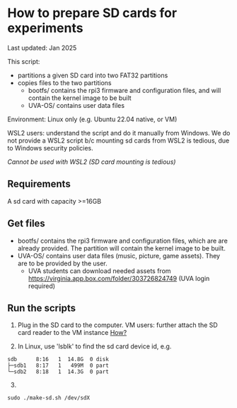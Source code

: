 # How to prepare SD cards for experiments

Last updated: Jan 2025

This script: 
- partitions a given SD card into two FAT32 partitions
- copies files to the two partitions
    - bootfs/ contains the rpi3 firmware and configuration files, and will contain the kernel image to be built
    - UVA-OS/ contains user data files 

Environment: Linux only (e.g. Ubuntu 22.04 native, or VM) 

WSL2 users: understand the script and do it manually from Windows. 
We do not provide a WSL2 script b/c mounting sd cards from WSL2 is tedious, due to Windows security policies.

*Cannot be used with WSL2 (SD card mounting is tedious)*

## Requirements
A sd card with capacity >=16GB 

## Get files

- bootfs/ contains the rpi3 firmware and configuration files, which are 
are already provided. The partition will contain the kernel image to be built. 
- UVA-OS/ contains user data files (music, picture, game assets). They are to be provided by the user. 
  - UVA students can download needed assets from https://virginia.app.box.com/folder/303726824749 (UVA login required) 


## Run the scripts

1. Plug in the SD card to the computer. VM users: further attach the SD card reader to the VM instance [How?](../docs/vm/vmware.md) 

2. In Linux, use 'lsblk' to find the sd card device id, e.g. 
```
sdb      8:16   1  14.8G  0 disk 
├─sdb1   8:17   1   499M  0 part 
└─sdb2   8:18   1  14.3G  0 part
```

3. 
```
sudo ./make-sd.sh /dev/sdX
```
